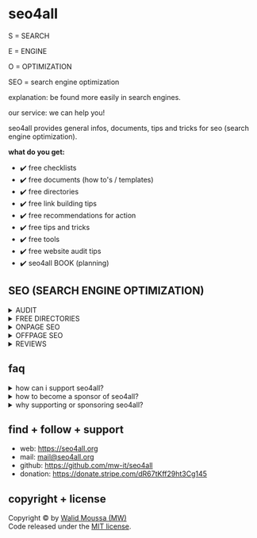 # seo4all
<p>S = SEARCH</p>
<p>E = ENGINE</p>
<p>O = OPTIMIZATION</p>
<p>SEO = search engine optimization</p>
<p>explanation: be found more easily in search engines.</p>
<p>our service: we can help you!</p>

<p>seo4all provides general infos, documents, tips and tricks for seo (search engine optimization).</p>

<p><strong>what do you get:</strong></p>

+ ✔️ free checklists
+ ✔️ free documents (how to's / templates)
+ ✔️ free directories
+ ✔️ free link building tips
+ ✔️ free recommendations for action
+ ✔️ free tips and tricks
+ ✔️ free tools
+ ✔️ free website audit tips
+ ✔️ seo4all BOOK (planning)

## SEO (SEARCH ENGINE OPTIMIZATION)
<details>
    <summary>AUDIT</summary>
<table border="1">
    <thead>
        <th>CRITERIA</th>
        <th>DESCRIPTION/ Recommendations</th>
        <th>ONPAGE/ OFFPAGE</th>
        <th>GOOD</th>
        <th>MEDIUM</th>
        <th>BAD</th>
    </thead>
    <tbody>
        <tr>
            <td colspan="6"><strong>GENERAL</strong></td>
        </tr>
        <tr>
            <td>Domain age</td>
            <td>Age of the Domain in years</td>
            <td></td>
            <td>&gt; 5</td>
            <td>2 - 5</td>
            <td>&lt; 2</td>
        </tr>
        <tr>
            <td>Alexa Ranking (Global)</td>
            <td>Calculation of the generated backlink traffic</td>
            <td></td>
            <td>&lt; 10000</td>
            <td>10000 - 100000</td>
            <td>&gt; 100000</td>
        </tr>
        <tr>
            <td>Alexa Ranking (National)</td>
            <td>Calculation of the generated backlink traffic</td>
            <td></td>
            <td>&lt; 1000</td>
            <td>1000 - 10000</td>
            <td>&gt; 10000</td>
        </tr>
        <tr>
            <td>Bing Index</td>
            <td>Number of pages listed in the Bing Index</td>
            <td></td>
            <td>&gt; 1000</td>
            <td>100 - 1000</td>
            <td>&lt; 100</td>
        </tr>
        <tr>
            <td>Google Index</td>
            <td>Number of pages listed in the Google Index</td>
            <td></td>
            <td>&gt; 1000</td>
            <td>100 - 1000</td>
            <td>&lt; 100</td>
        </tr>
        <tr>
            <td>Google PageRank</td>
            <td>Importance of the domain (0-10)</td>
            <td></td>
            <td>&gt; 8</td>
            <td>3 - 7</td>
            <td>&lt; 2</td>
        </tr>
        <tr>
            <td colspan="6"><strong>SECURITY</strong></td>
        </tr>
        <tr>
            <td>SSL Certificate - Expiration</td>
            <td>Expiration date of the SSL certificate.<br>Recommendations: Update your SSL certificate regularly.</td>
            <td>onpage</td>
            <td></td>
            <td></td>
            <td></td>
        </tr>
        <tr>
            <td>SSL Certificate - Version</td>
            <td>Protocol Version of the SSL certificate.<br>Recommendations: Update your SSL certificate to the latest version.</td>
            <td>onpage</td>
            <td></td>
            <td></td>
            <td></td>
        </tr>
        <tr>
            <td>SSL Certificate - Name</td>
            <td>The name of the domain or subdomain under which your SSL certificate is registered must match with the name displayed in the address bar.<br>Recommendations: Install the right certificate. Subdomains require their own security certificates, so you can use a wildcard or multi-domain SSL certificate to protect multiple subdomains at once.</td>
            <td>onpage</td>
            <td></td>
            <td></td>
            <td></td>
        </tr>
        <tr>
            <td>SSL Certificate - Encryption algorithm</td>
            <td>Using newer encryption algorithms on your website can avoid data security risks.<br>Recommendations: Update the encryption algorithm regularly.</td>
            <td>onpage</td>
            <td></td>
            <td></td>
            <td></td>
        </tr>
        <tr>
            <td>HTTPS-URLs in XML-Sitemap</td>
            <td>Specify HTTPS URLs in the XML sitemap file.<br>Recommendations: Replace all HTTP URLs with HTTPS URLs in your XML sitemap.</td>
            <td>onpage</td>
            <td></td>
            <td></td>
            <td></td>
        </tr>
        <tr>
            <td>HTTPS encryption</td>
            <td>Recommendations: Migrate your site to the secure HTTPS protocol.</td>
            <td>onpage</td>
            <td></td>
            <td></td>
            <td></td>
        </tr>
        <tr>
            <td>rel="canonical" from HTTPS to HTTP</td>
            <td>Recommendations: Set up a 301 redirect from the HTTP to the HTTPS version of your website in the rel="canonical" attribute.</td>
            <td>onpage</td>
            <td></td>
            <td></td>
            <td></td>
        </tr>
        <tr>
            <td>HTTPS to HTTP redirect</td>
            <td>Recommendations: Do not redirect secure HTTPS pages to insecure HTTP pages. If you add a redirect to an HTTPS page, make sure the redirected page loads over a secure HTTPS connection.</td>
            <td>onpage</td>
            <td></td>
            <td></td>
            <td></td>
        </tr>
        <tr>
            <td>Mixed content</td>
            <td>Recommendations: Make sure that all page resources are loaded over a secure HTTPS connection.</td>
            <td>onpage</td>
            <td></td>
            <td></td>
            <td></td>
        </tr>
        <tr>
            <td colspan="6"><strong>CONTENT</strong></td>
        </tr>
        <tr>
            <td>Meta-Title (Page title)</td>
            <td>Recommendations: Write a unique and concise title for each page of the website and add the most relevant keywords.</td>
            <td>onpage</td>
            <td>&gt;10 and &lt;70</td>
            <td>-</td>
            <td>&lt;10 or &gt;70</td>
        </tr>
        <tr>
            <td>URLs with duplicate page titles</td>
            <td>The title tag has 10-70 characters.</td>
            <td>onpage</td>
            <td>&gt;10 and &lt;70</td>
            <td>-</td>
            <td>&lt;10 or &gt;70</td>
        </tr>
        <tr>
            <td>Number of words</td>
            <td>Number of words in the HTML body.</td>
            <td>onpage</td>
            <td>&gt; 500</td>
            <td>100 - 500</td>
            <td>&lt; 100</td>
        </tr>
        <tr>
            <td>Meta-Description</td>
            <td>Meta-Description has &gt;40 and &lt;160 characters.</td>
            <td>onpage</td>
            <td>&gt; 40 and &lt;160</td>
            <td>-</td>
            <td>&lt;40 oder &gt;160</td>
        </tr>
        <tr>
            <td>H1 heading</td>
            <td>H1 once per page or once per section tag</td>
            <td>onpage</td>
            <td>&gt;2 per page or tag</td>
            <td>-</td>
            <td>0</td>
        </tr>
        <tr>
            <td>H2 heading</td>
            <td>H2 exists at least one time.</td>
            <td>onpage</td>
            <td>&gt;1</td>
            <td>-</td>
            <td>0</td>
        </tr>
        <tr>
            <td>Image Alt-Attribute</td>
            <td>Images without alternative text.</td>
            <td>onpage</td>
            <td>0</td>
            <td>20%</td>
            <td>&gt;20%</td>
        </tr>
        <tr>
            <td>LSO optimization level</td>
            <td>Optimization level of the page topic.</td>
            <td>onpage</td>
            <td>&gt; 50%</td>
            <td>20% - 50%</td>
            <td>&lt; 20%</td>
        </tr>
        <tr>
            <td>Relevance of metadata</td>
            <td>Relevance of metadata to content.</td>
            <td>onpage</td>
            <td>&gt; 50%</td>
            <td>50%</td>
            <td>0</td>
        </tr>
        <tr>
            <td colspan="6"><strong>SERVER (in progress)</strong></td>
        </tr>
        <tr>
            <td colspan="6"><strong>HTTP STATUS CODE (in progress)</strong></td>
        </tr>
        <tr>
            <td colspan="6"><strong>PAGE SPEED (in progress)</strong></td>
        </tr>
        <tr>
            <td colspan="6"><strong>LOCALIZATION (in progress)</strong></td>
        </tr>
        <tr>
            <td colspan="6"><strong>JAVASCRIPT (in progress)</strong></td>
        </tr>
        <tr>
            <td colspan="6"><strong>CSS</strong></td>
        </tr>
        <tr>
            <td>CSS too big</td>
            <td>Recommendations: Optimize the code of every large CSS file.</td>
            <td>onpage<br>offpage</td>
            <td></td>
            <td></td>
            <td></td>
        </tr>
        <tr>
            <td>Compress CSS</td>
            <td>Recommendations: Configure server-side CSS compression. Only load external resources if they are provided in compressed form.</td>
            <td>onpage<br>offpage</td>
            <td></td>
            <td></td>
            <td></td>
        </tr>
        <tr>
            <td>CSS caching</td>
            <td>Recommendations: Configure caching of your CSS files.</td>
            <td>onpage<br>offpage</td>
            <td></td>
            <td></td>
            <td></td>
        </tr>
        <tr>
            <td>Too many CSS files</td>
            <td>Recommendations: Only load CSS files that are necessary for the correct display of your website.</td>
            <td>onpage<br>offpage</td>
            <td></td>
            <td></td>
            <td></td>
        </tr>
        <tr>
            <td>CSS minification</td>
            <td>Recommendations: Only load minified CSS files.</td>
            <td>onpage<br>offpage</td>
            <td></td>
            <td></td>
            <td></td>
        </tr>
        <tr>
            <td colspan="6"><strong>MOBILE DEVICES</strong></td>
        </tr>
        <tr>
            <td>Viewport-Meta-Tag</td>
            <td>Recommendations: Set the viewport meta tag<br>
            < meta name="viewport" content="width=device-width, initial-scale=1" ><br>
            for each individual web page and test your website on mobile devices to make sure everything works correctly.</td>
            <td>onpage</td>
            <td></td>
            <td></td>
            <td></td>
        </tr>
        <tr>
            <td>Fixed width value in the viewport meta tag</td>
            <td>Recommendations: Scale pages to fit screens of different sizes. To do this, the viewport meta tag must contain the device-width value.</td>
            <td>onpage</td>
            <td></td>
            <td></td>
            <td></td>
        </tr>
        <tr>
            <td>Use compatible plugins</td>
            <td>Recommendations: Use modern, widely supported technologies (e.g. HTML5) on the site.</td>
            <td>onpage</td>
            <td></td>
            <td></td>
            <td></td>
        </tr>
        <tr>
            <td>Minimum text-to-HTML ratio</td>
            <td>Recommendations: To reduce page size and speed up page loading time, shorten HTML code. For example, remove all unnecessary comments, spaces and blank lines.</td>
            <td>onpage</td>
            <td></td>
            <td></td>
            <td></td>
        </tr>
        <tr>
            <td colspan="6"><strong>PERFORMANCE (in progress)</strong></td>
        </tr>
        <tr>
            <td colspan="6"><strong>INTERNAL LINKS (in progress)</strong></td>
        </tr>
        <tr>
            <td colspan="6"><strong>EXTERNAL LINKS (in progress)</strong></td>
        </tr>
        <tr>
            <td colspan="6"><strong>REDIRECTS (in progress)</strong></td>
        </tr>
        <tr>
            <td colspan="6"><strong>USABILITY (in progress)</strong></td>
        </tr>
    </tbody>
</table>
</details>

<details>
    <summary>FREE DIRECTORIES</summary>
    <ul>
        <li>A</li>
        <li>auskunft.de</li>
        <li>B</li>
        <li>belocal.de</li>
        <li>bing.de</li>
        <li>bingplaces.com</li>
        <li>blaue-branchen.de (yellowmap)</li>
        <li>branchenbuchdeutschland.de</li>
        <li>branchenmorgen.de (yellowmap)</li>
        <li>business-branchenbuch.de</li>
        <li>C</li>
        <li>city-map.com/de</li>
        <li>D</li>
        <li>dasoertliche.de</li>
        <li>dastelefonbuch.de</li>
        <li>dmoz</li>
        <li>E</li>
        <li>F</li>
        <li>facebook.com</li>
        <li>factual.com (foursquare)</li>
        <li>foursquare.com/city-guide</li>
        <li>freieauskunft.de (yellowmap)</li>
        <li>G</li>
        <li>gelbeseiten.de</li>
        <li>gmx.net</li>
        <li>golocal.de</li>
        <li>google.com/intl/de/business</li>
        <li>goyellow.de</li>
        <li>H</li>
        <li>I</li>
        <li>infobel.com</li>
        <li>J</li>
        <li>K</li>
        <li>klicktel.de (11880)</li>
        <li>koomio.com</li>
        <li>L</li>
        <li>lokaleauskunft.de (yellowmap)</li>
        <li>M</li>
        <li>marktplatz-mittelstand.de</li>
        <li>meinestadt.de (dasoertliche)</li>
        <li>meinesuche.net</li>
        <li>mein-verzeichniseintrag.de</li>
        <li>N</li>
        <li>O</li>
        <li>P</li>
        <li>plus.google.com</li>
        <li>Q</li>
        <li>R</li>
        <li>S</li>
        <li>stadtbranchenbuch.com</li>
        <li>T</li>
        <li>tomtom.com</li>
        <li>twitter.com</li>
        <li>U</li>
        <li>uberall.com</li>
        <li>unternehmensauskunft.com</li>
        <li>unternehmensverzeichnis.org</li>
        <li>V</li>
        <li>W</li>
        <li>web.de</li>
        <li>web2.cylex.de</li>
        <li>werkenntdenbesten.de</li>
        <li>wikipedia</li>
        <li>wogibtswas.de</li>
        <li>X</li>
        <li>Y</li>
        <li>yahoo</li>
        <li>yalwa.de</li>
        <li>yellowmap.de</li>
        <li>yelp.de</li>
        <li>yext.com</li>
        <li>Z</li>
        <li>PRESS RELEASE</li>
        <li>firmenpresse.de</li>
        <li>newsmax.com</li>
        <li>presseanzeiger.de</li>
        <li>OTHERS</li>
        <li>11880.com</li>
        <li>aligo.at</li>
        <li>sicherheits-berater.de</li>
        <li>sicheriminternet.de</li>
        <li>simobit.de</li>
        <li>. . .</li>
        <li> do you know more free directories? let us know. help us to grow and extend seo4all.</li>
    </ul>
</details>

<details>
    <summary>ONPAGE SEO</summary>
    <p>...in progress. content coming soon.</p>
</details>

<details>
    <summary>OFFPAGE SEO</summary>
    <p>...in progress. content coming soon.</p>
</details>

<details>
    <summary>REVIEWS</summary>
    <ul>
        <li>Google</li>
        <li>. . .</li>
        <li> do you know more review pages? let us know. help us to grow and extend seo4all.</li>
    </ul>
</details>

## faq
<details>
    <summary>how can i support seo4all?</summary>
    <p>you are welcome. you can provide support in different ways:</p>
    <ul>
        <li>creating or extending checklists</li>
        <li>creating or extending documents (templates)</li>
        <li>creating or extending recommendations for action</li>
        <li>become a sponsor and donate, if you use seo4all or if you think, that seo4all is useful or if seo4all has given you a coffee cup's worth of benefits.</li>
    </ul>
</details>

<details>
    <summary>how to become a sponsor of seo4all?</summary>
    <p>you are welcome. just follow the link to <a href="https://donate.stripe.com/dR67tKff29ht3Cg145" target="_blank">give something back</a></p>
</details>

<details>
    <summary>why supporting or sponsoring seo4all?</summary>
    <p>seo4all is a project of <a href="https://walid-moussa.de" target="_blank">Walid Moussa (MW)</a> under the <a href="https://github.com/mw-it/seo4all/blob/main/LICENSE.txt" target="_blank">MIT license</a>.</p>
    <p>MW provides a lot of software and utilities as freeware for the web without requiring the users to pay any fee.</p>
    <p>however, maintaining the web site, updating the existing utilities and releasing new utilities require to invest a fair amount of time and also money (especially for hosting).</p>
    <p>do you use seo4all or do you find seo4all useful? has seo4all given you a coffee cup's worth of benefits this year?</p>
    <p>make your decision and <a href="https://donate.stripe.com/dR67tKff29ht3Cg145" target="_blank">give something back</a>. with your donation you support the development of seo4all and other useful free software.</p>
    <p>i greatly appreciate your support!</p>
    <p>kind regards</p>
    <p><a href="https://github.com/mw-it" target="_blank">Walid Moussa (MW)</a></p>
</details>

## find + follow + support
+ web: https://seo4all.org
+ mail: mail@seo4all.org
+ github: https://github.com/mw-it/seo4all
+ donation: https://donate.stripe.com/dR67tKff29ht3Cg145

## copyright + license
Copyright &copy; by <a href="https://walid-moussa.de" target="_blank">Walid Moussa (MW)</a><br>
Code released under the <a href="https://github.com/mw-it/seo4all/blob/main/LICENSE.txt" target="_blank">MIT license</a>.
